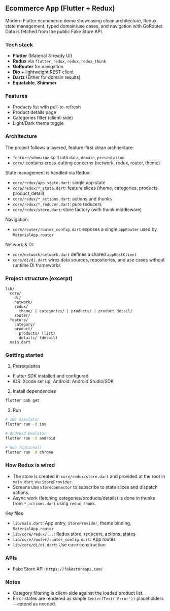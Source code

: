 ## Ecommerce App (Flutter + Redux)

Modern Flutter ecommerce demo showcasing clean architecture, Redux state management, typed domain/use cases, and navigation with GoRouter. Data is fetched from the public Fake Store API.

### Tech stack
- **Flutter** (Material 3-ready UI)
- **Redux** via `flutter_redux`, `redux`, `redux_thunk`
- **GoRouter** for navigation
- **Dio** + lightweight REST client
- **Dartz** (Either for domain results)
- **Equatable**, **Shimmer**

### Features
- Products list with pull-to-refresh
- Product details page
- Categories filter (client-side)
- Light/Dark theme toggle

### Architecture
The project follows a layered, feature-first clean architecture:
- `feature/<domain>` split into `data`, `domain`, `presentation`
- `core/` contains cross-cutting concerns (network, redux, router, theme)

State management is handled via Redux:
- `core/redux/app_state.dart`: single app state
- `core/redux/*_state.dart`: feature slices (theme, categories, products, product_detail)
- `core/redux/*_actions.dart`: actions and thunks
- `core/redux/*_reducer.dart`: pure reducers
- `core/redux/store.dart`: store factory (with thunk middleware)

Navigation:
- `core/router/router_config.dart` exposes a single `appRouter` used by `MaterialApp.router`

Network & DI:
- `core/network/network.dart` defines a shared `appRestClient`
- `core/di/di.dart` wires data sources, repositories, and use cases without runtime DI frameworks

### Project structure (excerpt)
```
lib/
  core/
    di/
    network/
    redux/
      theme/ | categories/ | products/ | product_detail/
    router/
  feature/
    category/
    product/
      products/ (list)
      details/ (detail)
  main.dart
```

### Getting started
1) Prerequisites
- Flutter SDK installed and configured
- iOS: Xcode set up; Android: Android Studio/SDK

2) Install dependencies
```bash
flutter pub get
```

3) Run
```bash
# iOS Simulator
flutter run -d ios

# Android Emulator
flutter run -d android

# Web (optional)
flutter run -d chrome
```

### How Redux is wired
- The store is created in `core/redux/store.dart` and provided at the root in `main.dart` via `StoreProvider`.
- Screens use `StoreConnector` to subscribe to state slices and dispatch actions.
- Async work (fetching categories/products/details) is done in thunks from `*_actions.dart` using `redux_thunk`.

Key files
- `lib/main.dart`: App entry, `StoreProvider`, theme binding, `MaterialApp.router`
- `lib/core/redux/...`: Redux store, reducers, actions, states
- `lib/core/router/router_config.dart`: App routes
- `lib/core/di/di.dart`: Use case construction

### APIs
- Fake Store API: `https://fakestoreapi.com/`
### Notes
- Category filtering is client-side against the loaded product list.
- Error states are rendered as simple `Center(Text('Error'))` placeholders—extend as needed.



